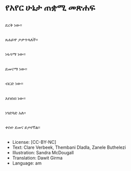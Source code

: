 # የአየር ሁኔታ ጠቋሚ መጽሐፍ

##
ደረቅ ነው፡፡

##
ጸሐይዋ ታቃጥላለች፡፡

##
ነፋሳማ ነው፡፡

##
ደመናማ ነው፡፡

##
ብርድ ነው፡፡

##
እየዘነበ ነው፡፡

##
ነጎድጓድ አለ፡፡

##
ቀስተ ደመና ይታየኛል፡፡

##
* License: [CC-BY-NC]
* Text: Clare Verbeek, Thembani Dladla, Zanele Buthelezi
* Illustration: Sandra McDougall
* Translation: Dawit Girma
* Language: am
